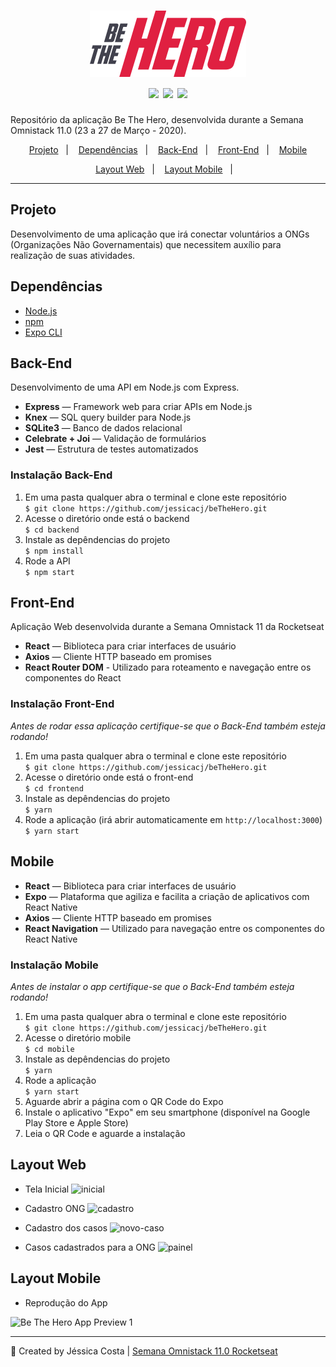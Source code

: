 <h1 align="center">
<img src="frontend/src/assets/logo.svg" width="250px" alt="Be The Hero" />
  <br />
  <img src="https://img.shields.io/badge/Front--end-ReactJS-blue" />
  <img src="https://img.shields.io/badge/Back--end-Node.js-green" />
  <img src="https://img.shields.io/badge/Mobile-React%20Native-%234287f5" />
<br />
</h1>

Repositório da aplicação Be The Hero, desenvolvida durante a Semana Omnistack 11.0 (23 a 27 de Março - 2020).

<p align="center">
  <a href="#projeto">Projeto</a>&nbsp;&nbsp;&nbsp;|&nbsp;&nbsp;&nbsp;
  <a href="#dependencias">Dependências</a>&nbsp;&nbsp;&nbsp;|&nbsp;&nbsp;&nbsp;
  <a href="#back-end">Back-End</a>&nbsp;&nbsp;&nbsp;|&nbsp;&nbsp;&nbsp;
  <a href="#front-end">Front-End</a>&nbsp;&nbsp;&nbsp;|&nbsp;&nbsp;&nbsp;
  <a href="#mobile">Mobile</a>
</p>
<p align="center">
  <a href="#preview-web">Layout Web</a>&nbsp;&nbsp;&nbsp;|&nbsp;&nbsp;&nbsp;
  <a href="#mobile">Layout Mobile</a>&nbsp;&nbsp;&nbsp;|&nbsp;&nbsp;&nbsp;
</p>


---
## Projeto

Desenvolvimento de uma aplicação que irá conectar voluntários a ONGs (Organizações Não Governamentais) que necessitem auxílio para realização de suas atividades.

## Dependências

- [Node.js](https://nodejs.org/en/)
- [npm](https://www.npmjs.com/)
- [Expo CLI](https://expo.io/tools#cli)

## Back-End

Desenvolvimento de uma API em Node.js com Express.
- **Express** — Framework web para criar APIs em Node.js
- **Knex** — SQL query builder para Node.js
- **SQLite3** — Banco de dados relacional
- **Celebrate + Joi** — Validação de formulários
- **Jest** — Estrutura de testes automatizados

### Instalação Back-End

1. Em uma pasta qualquer abra o terminal e clone este repositório <br />
`$ git clone https://github.com/jessicacj/beTheHero.git`
2. Acesse o diretório onde está o backend <br />
`$ cd backend`
3. Instale as depêndencias do projeto <br />
`$ npm install`
4. Rode a API <br />
`$ npm start`

## Front-End
Aplicação Web desenvolvida durante a Semana Omnistack 11 da Rocketseat

- **React** — Biblioteca para criar interfaces de usuário
- **Axios** — Cliente HTTP baseado em promises
- **React Router DOM** - Utilizado para roteamento e navegação entre os componentes do React

### Instalação Front-End

_Antes de rodar essa aplicação certifique-se que o Back-End também esteja rodando!_

1. Em uma pasta qualquer abra o terminal e clone este repositório <br />
`$ git clone https://github.com/jessicacj/beTheHero.git`
2. Acesse o diretório onde está o front-end <br />
`$ cd frontend`
3. Instale as depêndencias do projeto <br />
`$ yarn`
4. Rode a aplicação (irá abrir automaticamente em `http://localhost:3000`) <br />
`$ yarn start`

## Mobile

- **React** — Biblioteca para criar interfaces de usuário
- **Expo** — Plataforma que agiliza e facilita a criação de aplicativos com React Native
- **Axios** — Cliente HTTP baseado em promises
- **React Navigation** — Utilizado para navegação entre os componentes do React Native

### Instalação Mobile

_Antes de instalar o app certifique-se que o Back-End também esteja rodando!_

1. Em uma pasta qualquer abra o terminal e clone este repositório <br />
`$ git clone https://github.com/jessicacj/beTheHero.git`
2. Acesse o diretório mobile <br />
`$ cd mobile`
3. Instale as depêndencias do projeto <br />
`$ yarn`
4. Rode a aplicação <br />
`$ yarn start`
5. Aguarde abrir a página com o QR Code do Expo
6. Instale o aplicativo "Expo" em seu smartphone (disponível na Google Play Store e Apple Store)
7. Leia o QR Code e aguarde a instalação

## Layout Web

- Tela Inicial
![inicial](https://user-images.githubusercontent.com/42447794/77855573-9cb8aa80-71c7-11ea-8b60-2fa7d6fc93f9.png)

- Cadastro ONG
![cadastro](https://user-images.githubusercontent.com/42447794/77855577-a0e4c800-71c7-11ea-8688-7e3334c00cf2.png)

- Cadastro dos casos
![novo-caso](https://user-images.githubusercontent.com/42447794/77855980-895b0e80-71ca-11ea-8957-22e5609dafd0.png)

- Casos cadastrados para a ONG
![painel](https://user-images.githubusercontent.com/42447794/77855981-8bbd6880-71ca-11ea-9686-e3a109a12074.png)

## Layout Mobile

- Reprodução do App
<div style="display: flex">
  <img src="https://user-images.githubusercontent.com/42447794/77859855-18bfec00-71e2-11ea-8b71-d40c46dd2303.gif" alt="Be The Hero App Preview 1" width="250" />
</div>

---
:rocket: Created by Jéssica Costa | [Semana Omnistack 11.0 Rocketseat](https://rocketseat.com.br/)
